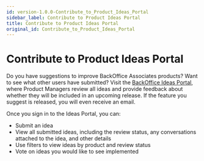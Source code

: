 ```yaml
---
id: version-1.0.0-Contribute_to_Product_Ideas_Portal
sidebar_label: Contribute to Product Ideas Portal
title: Contribute to Product Ideas Portal
original_id: Contribute_to_Product_Ideas_Portal
---
```


# Contribute to Product Ideas Portal

Do you have suggestions to improve BackOffice Associates products? Want
to see what other users have submitted? Visit the [BackOffice Ideas
Portal](http://www.boaweb.com/ideas/), where Product Managers review all
ideas and provide feedback about whether they will be included in an
upcoming release. If the feature you suggest is released, you will even
receive an email.

Once you sign in to the Ideas Portal, you can:

  - Submit an idea
  - View all submitted ideas, including the review status, any
    conversations attached to the idea, and other details
  - Use filters to view ideas by product and review status
  - Vote on ideas you would like to see implemented
